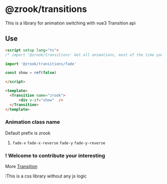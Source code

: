 # @zrook/transitions

This is a library for animation switching with vue3 Transition api

## Use


```html
<script setup lang="ts">
/* import '@zrook/transitions' Get all animations, most of the time you don't need to */

import '@zrook/transitions/fade'

const show = ref(false)

</script>

<template>
  <Transition name="zrook">
      <div v-if="show"  />
  </Transition>
</template>
```

### Animation class name

Default prefix is zrook

1. `fade-x` `fade-x-reverse` `fade-y` `fade-y-reverse`

### ! Welcome to contribute your interesting

More [Transition](https://vuejs.org/guide/built-ins/transition.html#the-transition-component)


❕This is a css library without any js logic
